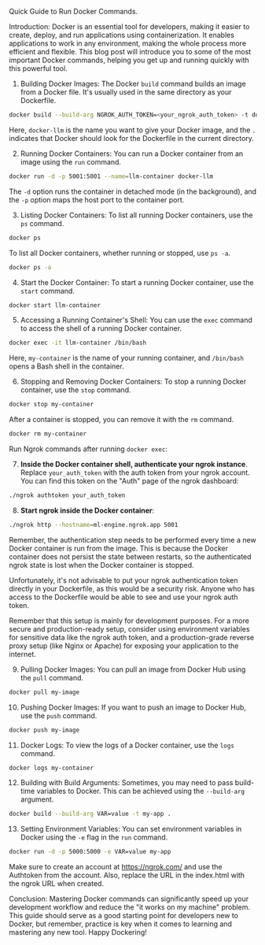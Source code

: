 Quick Guide to Run Docker Commands.

Introduction:
Docker is an essential tool for developers, making it easier to create, deploy, and run applications using containerization. It enables applications to work in any environment, making the whole process more efficient and flexible. This blog post will introduce you to some of the most important Docker commands, helping you get up and running quickly with this powerful tool.

1. Building Docker Images:
The Docker `build` command builds an image from a Docker file. It's usually used in the same directory as your Dockerfile.

```bash
docker build --build-arg NGROK_AUTH_TOKEN=<your_ngrok_auth_token> -t docker-llm .
```

Here, `docker-llm` is the name you want to give your Docker image, and the `.` indicates that Docker should look for the Dockerfile in the current directory.

2. Running Docker Containers:
You can run a Docker container from an image using the `run` command.

```bash
docker run -d -p 5001:5001 --name=llm-container docker-llm
```

The `-d` option runs the container in detached mode (in the background), and the `-p` option maps the host port to the container port.

3. Listing Docker Containers:
To list all running Docker containers, use the `ps` command. 

```bash
docker ps
```

To list all Docker containers, whether running or stopped, use `ps -a`.

```bash
docker ps -a
```

4. Start the Docker Container: 
To start a running Docker container, use the `start` command.

```bash
docker start llm-container
```

5. Accessing a Running Container's Shell:
You can use the `exec` command to access the shell of a running Docker container.

```bash
docker exec -it llm-container /bin/bash
```

Here, `my-container` is the name of your running container, and `/bin/bash` opens a Bash shell in the container.

6. Stopping and Removing Docker Containers:
To stop a running Docker container, use the `stop` command.

```bash
docker stop my-container
```

After a container is stopped, you can remove it with the `rm` command.

```bash
docker rm my-container
```
Run Ngrok commands after running `docker exec`: 

7. **Inside the Docker container shell, authenticate your ngrok instance**. Replace `your_auth_token` with the auth token from your ngrok account. You can find this token on the "Auth" page of the ngrok dashboard:

```bash
./ngrok authtoken your_auth_token
```

8. **Start ngrok inside the Docker container**:

```bash
./ngrok http --hostname=ml-engine.ngrok.app 5001
```

Remember, the authentication step needs to be performed every time a new Docker container is run from the image. This is because the Docker container does not persist the state between restarts, so the authenticated ngrok state is lost when the Docker container is stopped.

Unfortunately, it's not advisable to put your ngrok authentication token directly in your Dockerfile, as this would be a security risk. Anyone who has access to the Dockerfile would be able to see and use your ngrok auth token.

Remember that this setup is mainly for development purposes. For a more secure and production-ready setup, consider using environment variables for sensitive data like the ngrok auth token, and a production-grade reverse proxy setup (like Nginx or Apache) for exposing your application to the internet.


9. Pulling Docker Images:
You can pull an image from Docker Hub using the `pull` command.

```bash
docker pull my-image
```

10. Pushing Docker Images:
If you want to push an image to Docker Hub, use the `push` command.

```bash
docker push my-image
```

11. Docker Logs:
To view the logs of a Docker container, use the `logs` command.

```bash
docker logs my-container
```

12. Building with Build Arguments:
Sometimes, you may need to pass build-time variables to Docker. This can be achieved using the `--build-arg` argument.

```bash
docker build --build-arg VAR=value -t my-app .
```

13. Setting Environment Variables:
You can set environment variables in Docker using the `-e` flag in the `run` command.

```bash
docker run -d -p 5000:5000 -e VAR=value my-app
```

Make sure to create an account at https://ngrok.com/ and use the Authtoken from the account. Also, replace the URL in the index.html with the ngrok URL when created.  

Conclusion:
Mastering Docker commands can significantly speed up your development workflow and reduce the "it works on my machine" problem. This guide should serve as a good starting point for developers new to Docker, but remember, practice is key when it comes to learning and mastering any new tool. Happy Dockering!
